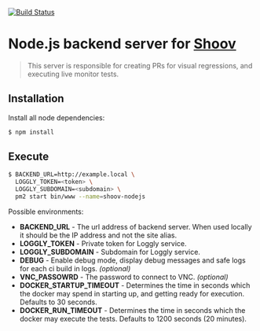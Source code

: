 [![Build Status](https://travis-ci.org/shoov/shoov.svg?branch=master)](https://travis-ci.org/shoov/shoov)
# Node.js backend server for [Shoov](https://github.com/shoov/shoov)

> This server is responsible for creating PRs for visual regressions, and executing live monitor tests.

## Installation

Install all node dependencies:

```bash
$ npm install
```

## Execute

```bash
$ BACKEND_URL=http://example.local \
  LOGGLY_TOKEN=<token> \
  LOGGLY_SUBDOMAIN=<subdomain> \
  pm2 start bin/www --name=shoov-nodejs
```

Possible environments:

* __BACKEND_URL__ - The url address of backend server. When used locally it should be the IP address and not the site alias.
* __LOGGLY_TOKEN__ - Private token for Loggly service. 
* __LOGGLY_SUBDOMAIN__ - Subdomain for Loggly service. 
* __DEBUG__ - Enable debug mode, display debug messages and safe logs for each ci build in logs. _(optional)_
* __VNC_PASSOWRD__ - The password to connect to VNC. _(optional)_
* __DOCKER_STARTUP_TIMEOUT__ - Determines the time in seconds which the docker may spend in starting up, and getting ready for execution. Defaults to 30 seconds.
* __DOCKER_RUN_TIMEOUT__ - Determines the time in seconds which the docker may execute the tests. Defaults to 1200 seconds (20 minutes).
